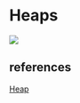 # Heaps
![](https://upload.wikimedia.org/wikipedia/commons/thumb/3/38/Max-Heap.svg/501px-Max-Heap.svg.png)

## references
[Heap](https://en.wikipedia.org/wiki/Heap_(data_structure))

